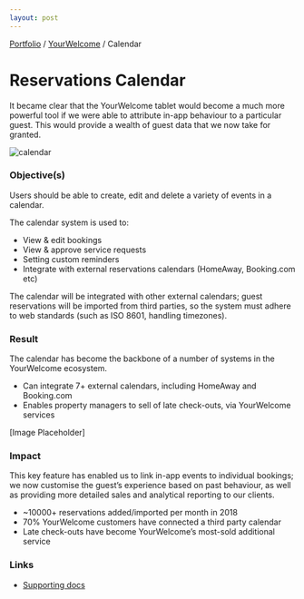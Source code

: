 ```yaml
---
layout: post
---
```


<span class="breadcrumbs">[Portfolio](../pages/portfolio) / [YourWelcome](about) / Calendar</span>

# Reservations Calendar
It became clear that the YourWelcome tablet would become a much more powerful tool if we were able to attribute in-app behaviour to a particular guest. This would provide a wealth of guest data that we now take for granted.

![calendar](https://johnhaynesportfolio.s3.eu-west-2.amazonaws.com/Calendar+-+booking+slide.png)

### Objective(s)
Users should be able to create, edit and delete a variety of events in a calendar.

The calendar system is used to:

* View & edit bookings
* View & approve service requests
* Setting custom reminders
* Integrate with external reservations calendars (HomeAway, Booking.com etc)

The calendar will be integrated with other external calendars; guest reservations will be imported from third parties, so the system must adhere to web standards (such as ISO 8601, handling timezones).

### Result
The calendar has become the backbone of a number of systems in the YourWelcome ecosystem.

* Can integrate 7+ external calendars, including HomeAway and Booking.com
* Enables property managers to sell of late check-outs, via YourWelcome services

[Image Placeholder]

### Impact

This key feature has enabled us to link in-app events to individual bookings; we now customise the guest’s experience based on past behaviour, as well as providing more detailed sales and analytical reporting to our clients.

* ~10000+ reservations added/imported per month in 2018
* 70% YourWelcome customers have connected a third party calendar
* Late check-outs have become YourWelcome’s most-sold additional service


### Links

* [Supporting docs](https://www.yourwelcome.com/help/calendar/)